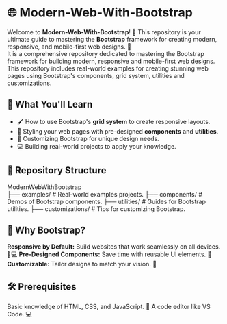 # 🌐 Modern-Web-With-Bootstrap  

Welcome to **Modern-Web-With-Bootstrap**! 🎉 This repository is your ultimate guide to mastering the **Bootstrap** framework for creating modern, responsive, and mobile-first web designs. 🚀  
It is a comprehensive repository dedicated to mastering the Bootstrap framework for building modern, responsive and mobile-first web designs. This repository includes real-world examples for creating stunning web pages using Bootstrap's components, grid system, utilities and customizations.

## 📖 What You'll Learn  
- 🖌️ How to use Bootstrap's **grid system** to create responsive layouts.  
- 🎨 Styling your web pages with pre-designed **components** and **utilities**.  
- 🧩 Customizing Bootstrap for unique design needs.  
- 💻 Building real-world projects to apply your knowledge.  

## 📂 Repository Structure  
ModernWebWithBootstrap  
├── examples/ # Real-world examples projects.
├── components/ # Demos of Bootstrap components.
├── utilities/ # Guides for Bootstrap utilities. 
├── customizations/ # Tips for customizing Bootstrap.

## 🌟 Why Bootstrap?

**Responsive by Default:** Build websites that work seamlessly on all devices. 📱💻
**Pre-Designed Components:** Save time with reusable UI elements. 🔄
**Customizable:** Tailor designs to match your vision. 🎨


## 🛠️ Prerequisites
Basic knowledge of HTML, CSS, and JavaScript. 🧠
A code editor like VS Code. 💻
